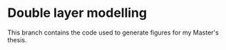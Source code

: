 # Double layer modelling

This branch contains the code used to generate figures for my Master's thesis. 
